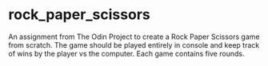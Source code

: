 # rock_paper_scissors

An assignment from The Odin Project to create a Rock Paper Scissors game from scratch. The game should be played entirely in console and keep track of wins by the player vs the computer. Each game contains five rounds.
